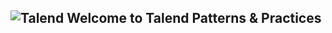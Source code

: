 ## ![Talend](https://www.talend.com/wp-content/uploads/talend_logo_.svg) Welcome to Talend Patterns & Practices
